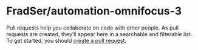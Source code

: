 # FradSer/automation-omnifocus-3

Pull requests help you collaborate on code with other people. As pull requests are created, they’ll appear here in a searchable and filterable list. To get started, you should [create a pull request](https://github.com/FradSer/automation-omnifocus-3/compare).

